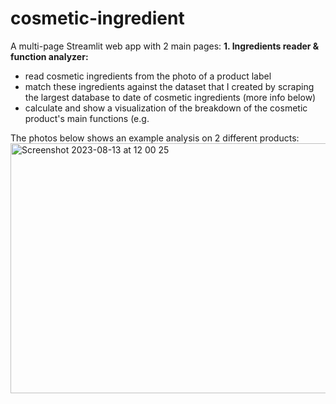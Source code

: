 # cosmetic-ingredient
 
A multi-page Streamlit web app with 2 main pages:
**1. Ingredients reader & function analyzer:**
- read cosmetic ingredients from the photo of a product label
- match these ingredients against the dataset that I created by scraping the largest database to date of cosmetic ingredients (more info below)
- calculate and show a visualization of the breakdown of the cosmetic product's main functions (e.g. 

The photos below shows an example analysis on 2 different products:
<img width="780" alt="Screenshot 2023-08-13 at 12 00 25" src="https://github.com/irenehng/cosmetic-ingredient/assets/113161586/52327e9f-8b9a-41c5-a795-f2c2328c4cd4" width="300px" height="400px">
